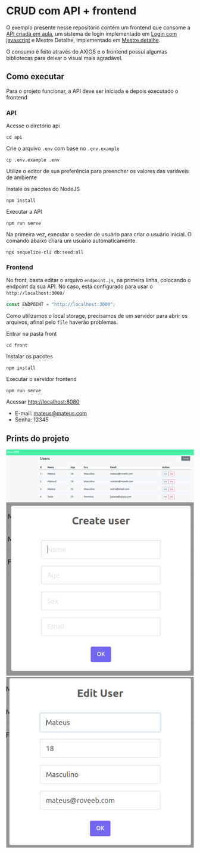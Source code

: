 # CRUD com API + frontend

O exemplo presente nesse repositório contém um frontend que consome a [API criada em aula](https://github.com/christianbayer/crie_ti-cwia-t1/tree/main/aula9), um sistema de login implementado em [Login com javascript](https://github.com/CRIETI/aplicacoes-web-client-server-step-2/tree/main/aula8-crud-js-login) e Mestre Detalhe, implementado em [Mestre detalhe](https://github.com/CRIETI/aplicacoes-web-client-server-step-2/tree/main/aula9-mestre-detalhe).

O consumo é feito através do AXIOS e o frontend possui algumas bibliotecas para deixar o visual mais agradável.


## Como executar

Para o projeto funcionar, a API deve ser iniciada e depois executado o frontend

### API

Acesse o diretório api

```
cd api
```

Crie o arquivo `.env` com base no `.env.example`
```
cp .env.example .env
```

Utilize o editor de sua preferência para preencher os valores das variáveis de ambiente

Instale os pacotes do NodeJS
```
npm install
```

Executar a API
```
npm run serve
```

Na primeira vez, executar o seeder de usuário para criar o usuário inicial. O comando abaixo criará um usuário automaticamente.
```
npx sequelize-cli db:seed:all
```
### Frontend
No front, basta editar o arquivo `endpoint.js`, na primeira linha, colocando o endpoint da sua API. No caso, está configurado para usar o `http://localhost:3000/`

```javascript
const ENDPOINT = "http://localhost:3000";
```

Como utilizamos o local storage, precisamos de um servidor para abrir os arquivos, afinal pelo `file` haverão problemas.

Entrar na pasta front
```
cd front
```

Instalar os pacotes
```
npm install
```

Executar o servidor frontend
```
npm run serve
```

Acessar [http://localhost:8080](http://localhost:8080)

- E-mail: mateus@mateus.com
- Senha: 12345


## Prints do projeto
![result](docs/result.png)
![create](docs/create.png)
![edit](docs/edit.png)